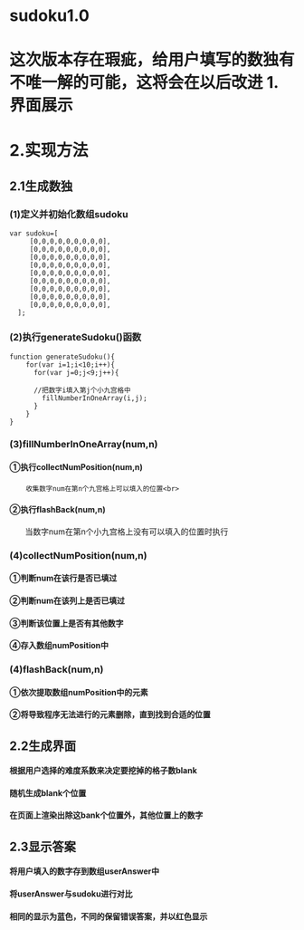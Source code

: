 # sudoku1.0
这次版本存在瑕疵，给用户填写的数独有不唯一解的可能，这将会在以后改进
1.界面展示
======
2.实现方法
======
2.1生成数独
-------
### (1)定义并初始化数组sudoku
```
var sudoku=[
     [0,0,0,0,0,0,0,0,0],
     [0,0,0,0,0,0,0,0,0],
     [0,0,0,0,0,0,0,0,0],
     [0,0,0,0,0,0,0,0,0],
     [0,0,0,0,0,0,0,0,0],
     [0,0,0,0,0,0,0,0,0],
     [0,0,0,0,0,0,0,0,0],
     [0,0,0,0,0,0,0,0,0],
     [0,0,0,0,0,0,0,0,0],
  ]; 
  ```
### (2)执行generateSudoku()函数
```
function generateSudoku(){
    for(var i=1;i<10;i++){
      for(var j=0;j<9;j++){

      //把数字i填入第j个小九宫格中
        fillNumberInOneArray(i,j);
      }
    }
}
```
### (3)fillNumberInOneArray(num,n)
#### ①执行collectNumPosition(num,n)
        收集数字num在第n个九宫格上可以填入的位置<br>
 #### ②执行flashBack(num,n)
        当数字num在第n个小九宫格上没有可以填入的位置时执行<br>
### (4)collectNumPosition(num,n)
#### ①判断num在该行是否已填过
 #### ②判断num在该列上是否已填过
 #### ③判断该位置上是否有其他数字
 #### ④存入数组numPosition中
 
 ### (4)flashBack(num,n)
#### ①依次提取数组numPosition中的元素
 #### ②将导致程序无法进行的元素删除，直到找到合适的位置
 
 2.2生成界面
 --------
 #### 根据用户选择的难度系数来决定要挖掉的格子数blank
#### 随机生成blank个位置
#### 在页面上渲染出除这bank个位置外，其他位置上的数字

2.3显示答案
--------
 #### 将用户填入的数字存到数组userAnswer中
 #### 将userAnswer与sudoku进行对比
#### 相同的显示为蓝色，不同的保留错误答案，并以红色显示





 

